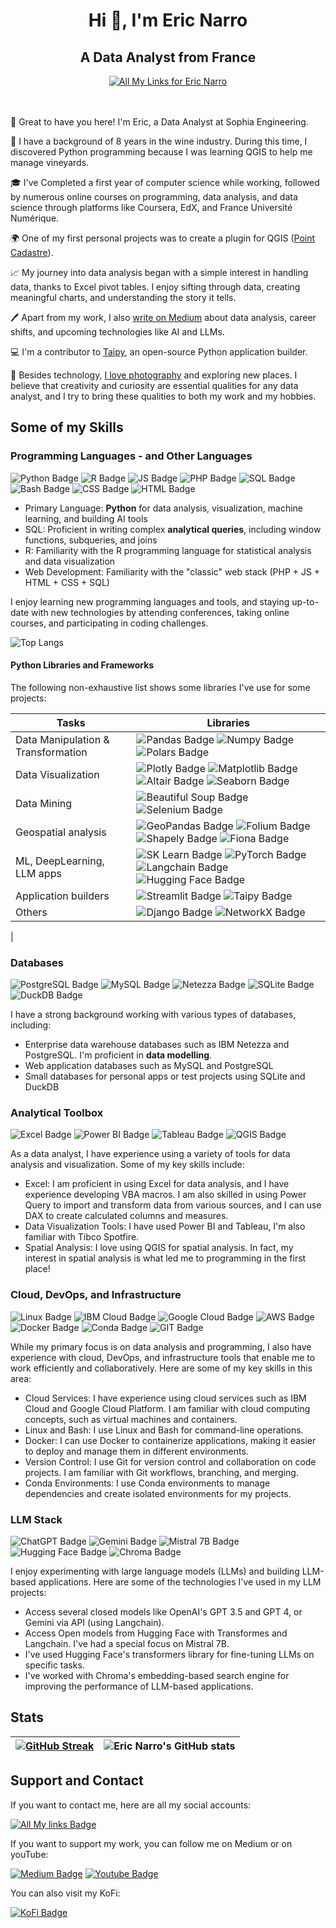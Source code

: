 <h1 align="center">Hi 👋, I'm Eric Narro</h1>
<h2 align="center">A Data Analyst from France</h2>

<div align="center">
  <a href="https://allmylinks.com/eric-narro-data#"><img src="https://img.shields.io/badge/allmylinks - Check%20All%20My%20Other%20Accounts-20B2AA?style=for-the-badge" alt="All My Links for Eric Narro" /></a>
</div>
<br></br>

👋 Great to have you here! I'm Eric, a Data Analyst at Sophia Engineering.

🍷 I have a background of 8 years in the wine industry. During this time, I discovered Python programming because I was learning QGIS to help me manage vineyards.

🎓 I've Completed a first year of computer science while working, followed by numerous online courses on programming, data analysis, and data science through platforms like Coursera, EdX, and France Université Numérique.

🌍 One of my first personal projects was to create a plugin for QGIS ([Point Cadastre](https://plugins.qgis.org/plugins/point_cadastre/)).

📈 My journey into data analysis began with a simple interest in handling data, thanks to Excel pivot tables. I enjoy sifting through data, creating meaningful charts, and understanding the story it tells.

🖊️ Apart from my work, I also [write on Medium](https://medium.com/@ericnarro) about data analysis, career shifts, and upcoming technologies like AI and LLMs. 

💻 I'm a contributor to [Taipy](https://github.com/Avaiga/taipy), an open-source Python application builder.

📸 Besides technology, [I love photography](https://www.deviantart.com/ericnarro) and exploring new places. I believe that creativity and curiosity are essential qualities for any data analyst, and I try to bring these qualities to both my work and my hobbies.


## Some of my Skills

### Programming Languages - and Other Languages

![Python Badge](https://img.shields.io/badge/Python-FFD43B?style=for-the-badge&logo=python&logoColor=blue)
![R Badge](https://img.shields.io/badge/R-276DC3?style=for-the-badge&logo=r&logoColor=white)
![JS Badge](https://img.shields.io/badge/JavaScript-323330?style=for-the-badge&logo=javascript&logoColor=F7DF1E)
![PHP Badge](https://img.shields.io/badge/PHP-777BB4?style=for-the-badge&logo=php&logoColor=white)
![SQL Badge](https://img.shields.io/badge/🛢-SQL-f5f5f5?style=for-the-badge)
![Bash Badge](https://img.shields.io/badge/GNU%20Bash-4EAA25?style=for-the-badge&logo=GNU%20Bash&logoColor=white)
![CSS Badge](https://img.shields.io/badge/CSS3-1572B6?style=for-the-badge&logo=css3&logoColor=white)
![HTML Badge](https://img.shields.io/badge/HTML5-E34F26?style=for-the-badge&logo=html5&logoColor=white)

* Primary Language: **Python** for data analysis, visualization, machine learning, and building AI tools
* SQL: Proficient in writing complex **analytical queries**, including window functions, subqueries, and joins
* R: Familiarity with the R programming language for statistical analysis and data visualization
* Web Development: Familiarity with the "classic" web stack (PHP + JS + HTML + CSS + SQL)

I enjoy learning new programming languages and tools, and staying up-to-date with new technologies by attending conferences, taking online courses, and participating in coding challenges.

 ![Top Langs](https://github-readme-stats.vercel.app/api/top-langs/?username=enarroied&hide_progress=true) 

#### Python Libraries and Frameworks

The following non-exhaustive list shows some libraries I've use for some projects:

| Tasks| Libraries |
|-----| ----|
| Data Manipulation & Transformation| ![Pandas Badge](https://img.shields.io/badge/Pandas-2C2D72?style=for-the-badge&logo=pandas&logoColor=white) ![Numpy Badge](https://img.shields.io/badge/Numpy-777BB4?style=for-the-badge&logo=numpy&logoColor=white) ![Polars Badge](https://img.shields.io/badge/Polars-CD792C?style=for-the-badge&logo=polars&logoColor=white) |   
| Data Visualization| ![Plotly Badge](https://img.shields.io/badge/Plotly-239120?style=for-the-badge&logo=plotly&logoColor=white) ![Matplotlib Badge](https://img.shields.io/badge/Matplotlib-blue?style=for-the-badge) ![Altair Badge](https://img.shields.io/badge/Altair-darkblue?style=for-the-badge) ![Seaborn Badge](https://img.shields.io/badge/Seaborn-lightblue?style=for-the-badge)   |   
| Data Mining| ![Beautiful Soup Badge](https://img.shields.io/badge/Beautiful_Soup-blue?style=for-the-badge) ![Selenium Badge](https://img.shields.io/badge/Selenium-43B02A?style=for-the-badge&logo=Selenium&logoColor=white) |
| Geospatial analysis| ![GeoPandas Badge](https://img.shields.io/badge/Geopandas-139C5A?style=for-the-badge&logo=geopandas&logoColor=white) ![Folium Badge](https://img.shields.io/badge/Folium-77B829?style=for-the-badge&logo=folium&logoColor=white) ![Shapely Badge](https://img.shields.io/badge/Shapely-f5f5f5?style=for-the-badge) ![Fiona Badge](https://img.shields.io/badge/Fiona-f5f5f5?style=for-the-badge) |   
| ML, DeepLearning, LLM apps| ![SK Learn Badge](https://img.shields.io/badge/scikit_learn-F7931E?style=for-the-badge&logo=scikit-learn&logoColor=white) ![PyTorch Badge](https://img.shields.io/badge/PyTorch-EE4C2C?style=for-the-badge&logo=pytorch&logoColor=white) ![Langchain Badge](https://img.shields.io/badge/Langchain-darkgreen?style=for-the-badge) ![Hugging Face Badge](https://img.shields.io/badge/🤗-Transformers-yellow?style=for-the-badge) |   
| Application builders| ![Streamlit Badge](https://img.shields.io/badge/Streamlit-FF4B4B?style=for-the-badge&logo=Streamlit&logoColor=white) ![Taipy Badge](https://img.shields.io/badge/Taipy-red?style=for-the-badge) |   
| Others| ![Django Badge](https://img.shields.io/badge/Django-092E20?style=for-the-badge&logo=django&logoColor=green) ![NetworkX Badge](https://img.shields.io/badge/NetworkX-orange?style=for-the-badge)
 |

### Databases
![PostgreSQL Badge](https://img.shields.io/badge/PostgreSQL-316192?style=for-the-badge&logo=postgresql&logoColor=white)
![MySQL Badge](https://img.shields.io/badge/MySQL-005C84?style=for-the-badge&logo=mysql&logoColor=white)
![Netezza Badge](https://img.shields.io/badge/🛢-Netezza-f5f5f5?style=for-the-badge)
![SQLite Badge](https://img.shields.io/badge/Sqlite-003B57?style=for-the-badge&logo=sqlite&logoColor=white)
![DuckDB Badge](https://img.shields.io/badge/DuckDB-FFF000?style=for-the-badge&logo=DuckDB&logoColor=black)

I have a strong background working with various types of databases, including:

* Enterprise data warehouse databases such as IBM Netezza and PostgreSQL. I'm proficient in **data modelling**.
* Web application databases such as MySQL and PostgreSQL
* Small databases for personal apps or test projects using SQLite and DuckDB

### Analytical Toolbox
![Excel Badge](  https://img.shields.io/badge/Microsoft_Excel-217346?style=for-the-badge&logo=microsoft-excel&logoColor=white)
![Power BI Badge](https://img.shields.io/badge/PowerBI-F2C811?style=for-the-badge&logo=Power%20BI&logoColor=white)
![Tableau Badge](https://img.shields.io/badge/Tableau-E97627?style=for-the-badge&logo=Tableau&logoColor=white)
![QGIS Badge](https://img.shields.io/badge/qgis-3.28_firenze-93b023?&style=for-the-badge&logo=qgis&logoColor=white)

As a data analyst, I have experience using a variety of tools for data analysis and visualization. Some of my key skills include:

* Excel: I am proficient in using Excel for data analysis, and I have experience developing VBA macros. I am also skilled in using Power Query to import and transform data from various sources, and I can use DAX to create calculated columns and measures.
* Data Visualization Tools: I have used Power BI and Tableau, I'm also familiar with Tibco Spotfire. 
* Spatial Analysis: I love using QGIS for spatial analysis. In fact, my interest in spatial analysis is what led me to programming in the first place!

### Cloud, DevOps, and Infrastructure
![Linux Badge](https://img.shields.io/badge/Linux-FCC624?style=for-the-badge&logo=linux&logoColor=black)
![IBM Cloud Badge](https://img.shields.io/badge/IBM%20Cloud-1261FE?style=for-the-badge&logo=IBM%20Cloud&logoColor=white)
![Google Cloud Badge](https://img.shields.io/badge/Google_Cloud-4285F4?style=for-the-badge&logo=google-cloud&logoColor=white)
![AWS Badge](https://img.shields.io/badge/Amazon_AWS-FF9900?style=for-the-badge&logo=amazonaws&logoColor=white)
![Docker Badge](https://img.shields.io/badge/Docker-2CA5E0?style=for-the-badge&logo=docker&logoColor=white)
![Conda Badge](https://img.shields.io/badge/conda-342B029.svg?&style=for-the-badge&logo=anaconda&logoColor=white)
![GIT Badge](https://img.shields.io/badge/GIT-E44C30?style=for-the-badge&logo=git&logoColor=white)

While my primary focus is on data analysis and programming, I also have experience with cloud, DevOps, and infrastructure tools that enable me to work efficiently and collaboratively. Here are some of my key skills in this area:

* Cloud Services: I have experience using cloud services such as IBM Cloud and Google Cloud Platform. I am familiar with cloud computing concepts, such as virtual machines and containers.
* Linux and Bash: I use Linux and Bash for command-line operations.
* Docker: I can use Docker to containerize applications, making it easier to deploy and manage them in different environments.
* Version Control: I use Git for version control and collaboration on code projects. I am familiar with Git workflows, branching, and merging.
* Conda Environments: I use Conda environments to manage dependencies and create isolated environments for my projects.


### LLM Stack
![ChatGPT Badge](https://img.shields.io/badge/ChatGPT-74aa9c?style=for-the-badge&logo=openai&logoColor=white)
![Gemini Badge](  https://img.shields.io/badge/Gemini-8E75B2?style=for-the-badge&logo=googlebard&logoColor=fff)
![Mistral 7B Badge](https://img.shields.io/badge/Mistral_7B-orange?style=for-the-badge)
![Hugging Face Badge](https://img.shields.io/badge/Hugging_Face-yellow?style=for-the-badge)
![Chroma Badge](https://img.shields.io/badge/Chroma-red?style=for-the-badge)

I enjoy experimenting with large language models (LLMs) and building LLM-based applications. Here are some of the technologies I've used in my LLM projects:

* Access several closed models like OpenAI's GPT 3.5 and GPT 4, or Gemini via API (using Langchain).
* Access Open models from Hugging Face with Transformes and Langchain. I've had a special focus on Mistral 7B.
* I've used Hugging Face's transformers library for fine-tuning LLMs on specific tasks.
* I've worked with Chroma's embedding-based search engine for improving the performance of LLM-based applications.

## Stats

| [![GitHub Streak](https://github-readme-streak-stats.herokuapp.com?user=enarroied&theme=dracula&border_radius=5&mode=weekly)](https://git.io/streak-stats) | ![Eric Narro's GitHub stats](https://github-readme-stats.vercel.app/api?username=enarroied&show_icons=true&theme=dracula) | 
|----|------|

## Support and Contact

If you want to contact me, here are all my social accounts: 

[![All My links Badge](https://img.shields.io/badge/allmylinks-Check%20All%20My%20Other%20Accounts-20B2AA?style=for-the-badge)](https://allmylinks.com/eric-narro-data#)

If you want to support my work, you can follow me on Medium or on youTube:

[![Medium Badge](https://img.shields.io/badge/Medium-12100E?style=for-the-badge&logo=medium&logoColor=white)](https://ericnarro.medium.com/)
[![Youtube Badge](https://img.shields.io/badge/YouTube-FF0000?style=for-the-badge&logo=youtube&logoColor=white)](https://www.youtube.com/channel/UC07kLi3VjY_J9bV3TRs26Ig)

You can also visit my KoFi:

[![KoFi Badge](https://img.shields.io/badge/Ko--fi-F16061?style=for-the-badge&logo=ko-fi&logoColor=white)](https://ko-fi.com/enarrodata)

